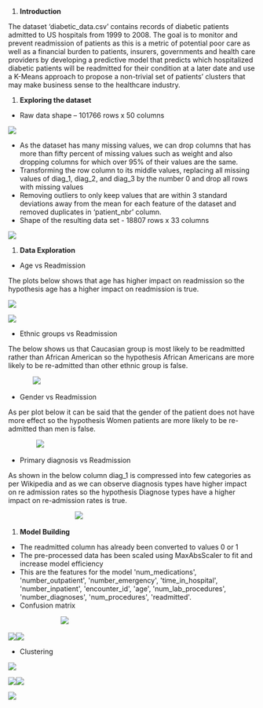 ﻿1. **Introduction**

The dataset ‘diabetic\_data.csv’ contains records of diabetic patients admitted to US hospitals from 1999 to 2008. The goal is to monitor and prevent readmission of patients as this is a metric of potential poor care as well as a financial burden to patients, insurers, governments and health care providers by developing a predictive model that predicts which hospitalized diabetic patients will be readmitted for their condition at a later date and use a K-Means approach to propose a non-trivial set of patients’ clusters that may make business sense to the healthcare industry.

1. **Exploring the dataset**
- Raw data shape – 101766 rows x 50 columns

![](Aspose.Words.652e5f28-cae2-4ac8-a6b8-31a83344792c.001.png)

- As the dataset has many missing values, we can drop columns that has more than fifty percent of missing values such as weight and also dropping columns for which over 95% of their values are the same.
- Transforming the row column to its middle values, replacing all missing values of diag\_1, diag\_2, and diag\_3 by the number 0 and drop all rows with missing values
- Removing outliers to only keep values that are within 3 standard deviations away from the mean for each feature of the dataset and removed duplicates in ‘patient\_nbr’ column.
- Shape of the resulting data set - 18807 rows x 33 columns

![](Aspose.Words.652e5f28-cae2-4ac8-a6b8-31a83344792c.002.png)

1. **Data Exploration**
- Age vs Readmission

The plots below shows that age has higher impact on readmission so the hypothesis age has a higher impact on readmission is true.

![](Aspose.Words.652e5f28-cae2-4ac8-a6b8-31a83344792c.003.png)

![](Aspose.Words.652e5f28-cae2-4ac8-a6b8-31a83344792c.004.png)

- Ethnic groups vs Readmission

The below shows us that Caucasian group is most likely to be readmitted rather than   African American so the hypothesis African Americans are more likely to be re-admitted than other ethnic group is false.

`       `![](Aspose.Words.652e5f28-cae2-4ac8-a6b8-31a83344792c.005.png)

- Gender vs Readmission

As per plot below it can be said that the gender of the patient does not have more effect so the hypothesis Women patients are more likely to be re-admitted than men is false.

`        `![](Aspose.Words.652e5f28-cae2-4ac8-a6b8-31a83344792c.006.png)

- Primary diagnosis vs Readmission

As shown in the below column diag\_1 is compressed into few categories as per Wikipedia and as we can observe diagnosis types have higher impact on re admission rates so the hypothesis Diagnose types have a higher impact on re-admission rates is true.

`                   `![](Aspose.Words.652e5f28-cae2-4ac8-a6b8-31a83344792c.007.png)





1. **Model Building**
- The readmitted column has already been converted to values 0 or 1
- The pre-processed data has been scaled using MaxAbsScaler to fit and increase model efficiency
- This are the features for the model 'num\_medications', 'number\_outpatient', 'number\_emergency', 'time\_in\_hospital', 'number\_inpatient', 'encounter\_id', 'age', 'num\_lab\_procedures', 'number\_diagnoses', 'num\_procedures', 'readmitted'.
- Confusion matrix

`               `![](Aspose.Words.652e5f28-cae2-4ac8-a6b8-31a83344792c.008.png)

![](Aspose.Words.652e5f28-cae2-4ac8-a6b8-31a83344792c.009.png)![](Aspose.Words.652e5f28-cae2-4ac8-a6b8-31a83344792c.010.png)

- Clustering

![](Aspose.Words.652e5f28-cae2-4ac8-a6b8-31a83344792c.011.png)

![](Aspose.Words.652e5f28-cae2-4ac8-a6b8-31a83344792c.012.png)![](Aspose.Words.652e5f28-cae2-4ac8-a6b8-31a83344792c.013.png)

![](Aspose.Words.652e5f28-cae2-4ac8-a6b8-31a83344792c.014.png)
